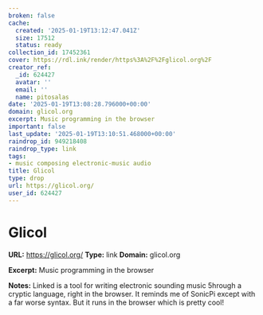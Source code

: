 ```yaml
---
broken: false
cache:
  created: '2025-01-19T13:12:47.041Z'
  size: 17512
  status: ready
collection_id: 17452361
cover: https://rdl.ink/render/https%3A%2F%2Fglicol.org%2F
creator_ref:
  _id: 624427
  avatar: ''
  email: ''
  name: pitosalas
date: '2025-01-19T13:08:28.796000+00:00'
domain: glicol.org
excerpt: Music programming in the browser
important: false
last_update: '2025-01-19T13:10:51.468000+00:00'
raindrop_id: 949218408
raindrop_type: link
tags:
- music composing electronic-music audio
title: Glicol
type: drop
url: https://glicol.org/
user_id: 624427
---
```


# Glicol

**URL:** https://glicol.org/
**Type:** link
**Domain:** glicol.org

**Excerpt:** Music programming in the browser

**Notes:**
Linked is a tool for writing electronic sounding music 5hrough a cryptic language, right in the browser. It reminds me of SonicPi except with a far worse syntax. But it runs in the browser which is pretty cool!
